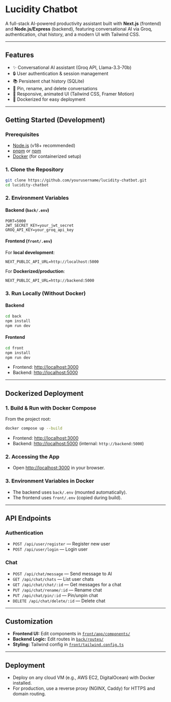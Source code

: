 # Lucidity Chatbot

A full-stack AI-powered productivity assistant built with **Next.js** (frontend) and **Node.js/Express** (backend), featuring conversational AI via Groq, authentication, chat history, and a modern UI with Tailwind CSS.

---

## Features

- ✨ Conversational AI assistant (Groq API, Llama-3.3-70b)
- 🔒 User authentication & session management
- 📚 Persistent chat history (SQLite)
- 📌 Pin, rename, and delete conversations
- 🎨 Responsive, animated UI (Tailwind CSS, Framer Motion)
- 🐳 Dockerized for easy deployment

---


## Getting Started (Development)

### Prerequisites

- [Node.js](https://nodejs.org/) (v18+ recommended)
- [pnpm](https://pnpm.io/) or [npm](https://www.npmjs.com/)
- [Docker](https://www.docker.com/) (for containerized setup)

### 1. Clone the Repository

```sh
git clone https://github.com/yourusername/lucidity-chatbot.git
cd lucidity-chatbot
```

### 2. Environment Variables

#### Backend (`back/.env`)

```
PORT=5000
JWT_SECRET_KEY=your_jwt_secret
GROQ_API_KEY=your_groq_api_key
```

#### Frontend (`front/.env`)

For **local development**:
```
NEXT_PUBLIC_API_URL=http://localhost:5000
```

For **Dockerized/production**:
```
NEXT_PUBLIC_API_URL=http://backend:5000
```

### 3. Run Locally (Without Docker)

#### Backend

```sh
cd back
npm install
npm run dev
```

#### Frontend

```sh
cd front
npm install
npm run dev
```

- Frontend: [http://localhost:3000](http://localhost:3000)
- Backend: [http://localhost:5000](http://localhost:5000)

---

## Dockerized Deployment

### 1. Build & Run with Docker Compose

From the project root:

```sh
docker compose up --build
```

- Frontend: [http://localhost:3000](http://localhost:3000)
- Backend: [http://localhost:5000](http://localhost:5000) (internal: `http://backend:5000`)

### 2. Accessing the App

- Open [http://localhost:3000](http://localhost:3000) in your browser.

### 3. Environment Variables in Docker

- The backend uses `back/.env` (mounted automatically).
- The frontend uses `front/.env` (copied during build).

---

## API Endpoints

### Authentication

- `POST /api/user/register` — Register new user
- `POST /api/user/login` — Login user

### Chat

- `POST /api/chat/message` — Send message to AI
- `GET /api/chat/chats` — List user chats
- `GET /api/chat/chat/:id` — Get messages for a chat
- `PUT /api/chat/rename/:id` — Rename chat
- `PUT /api/chat/pin/:id` — Pin/unpin chat
- `DELETE /api/chat/delete/:id` — Delete chat

---

## Customization

- **Frontend UI:** Edit components in [`front/app/components/`](front/app/components/)
- **Backend Logic:** Edit routes in [`back/routes/`](back/routes/)
- **Styling:** Tailwind config in [`front/tailwind.config.ts`](front/tailwind.config.ts)

---

## Deployment

- Deploy on any cloud VM (e.g., AWS EC2, DigitalOcean) with Docker installed.
- For production, use a reverse proxy (NGINX, Caddy) for HTTPS and domain routing.
